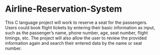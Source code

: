 # Airline-Reservation-System
This C language project will work to reserve a seat for the passengers. Users could book flight tickets by entering their basic information as input, such as the passenger’s name, phone number, age, seat number, flight timings, etc. The project will also allow the user to review the provided information again and search their entered data by the name or seat number.
